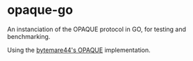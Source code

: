 # opaque-go
An instanciation of the OPAQUE protocol in GO, for testing and benchmarking.

Using the [bytemare44's OPAQUE](https://github.com/bytemare/opaque) implementation.
